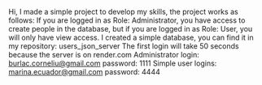 Hi, I made a simple project to develop my skills, the project works as follows: If you are logged in as Role: Administrator, you have access to create people in the database, but if you are logged in as Role: User, you will only have view access. I created a simple database, you can find it in my repository: users\_json\_server The first login will take 50 seconds because the server is on render.com Administrator login: burlac.corneliu@gmail.com password: 1111 Simple user logins: marina.ecuador@gmail.com password: 4444
